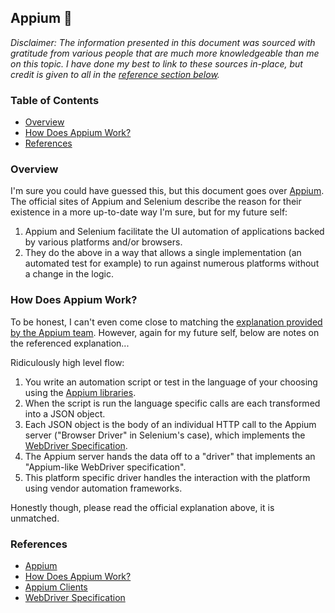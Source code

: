 ## Appium :iphone: <!-- omit from toc -->

*Disclaimer: The information presented in this document was sourced with gratitude from various people that are much
more knowledgeable than me on this topic. I have done my best to link to these sources in-place, but credit is given
to all in the [reference section below](#References).*

### Table of Contents <!-- omit from toc -->
- [Overview](#overview)
- [How Does Appium Work?](#how-does-appium-work)
- [References](#references)

### Overview
I'm sure you could have guessed this, but this document goes over [Appium][Appium]. The official sites of Appium
and Selenium describe the reason for their existence in a more up-to-date way I'm sure, but for my future self:
1. Appium and Selenium facilitate the UI automation of applications backed by various platforms and/or browsers.
2. They do the above in a way that allows a single implementation (an automated test for example) to run against
numerous platforms without a change in the logic.

### How Does Appium Work?
To be honest, I can't even come close to matching the [explanation provided by the Appium team][How Does Appium Work?].
However, again for my future self, below are notes on the referenced explanation...

Ridiculously high level flow:
1. You write an automation script or test in the language of your choosing using the [Appium libraries][Appium Clients].
2. When the script is run the language specific calls are each transformed into a JSON object.
3. Each JSON object is the body of an individual HTTP call to the Appium server ("Browser Driver" in Selenium's case),
which implements the [WebDriver Specification][WebDriver Specification].
4. The Appium server hands the data off to a "driver" that implements an "Appium-like WebDriver specification".
5. This platform specific driver handles the interaction with the platform using vendor automation frameworks.

Honestly though, please read the official explanation above, it is unmatched.

### References
* [Appium](https://appium.io/docs/en/2.4/)
* [How Does Appium Work?](https://appium.io/docs/en/2.4/intro/appium/)
* [Appium Clients](https://appium.io/docs/en/2.4/ecosystem/clients/)
* [WebDriver Specification](https://w3c.github.io/webdriver/webdriver-spec.html)

<!-- links (should match above) -->
[Appium]: https://appium.io/docs/en/2.4/
[How Does Appium Work?]: https://appium.io/docs/en/2.4/intro/appium/
[Appium Clients]: https://appium.io/docs/en/2.4/ecosystem/clients/
[WebDriver Specification]: https://w3c.github.io/webdriver/webdriver-spec.html
